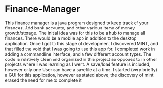 Finance-Manager
===============

This finance manager is a java program designed to keep track of your finances. Add bank accounts, and other various items of money growth/storage. The initial idea was for this to be a hub to manage all finances. There would be a mobile app in addition to the desktop application. Once I got to this stage of development I discovered MINT, and that filled the void that I was going to use this app for. I completed work in adding a commandline interface, and a few different account types. The code is relatively clean and organized in this project as opposed to in other projects where I was learning as I went. A save/load feature is included, however only one User can have a savefile at a time. I started (very briefly) a GUI for this application, however as stated above, the discovery of mint erased the need for me to complete it. 
